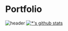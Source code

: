# Portfolio

![header](https://capsule-render.vercel.app/api?type=waving&color=E3826C&height=250&section=header&text=Mr.Jung%Portfolio&fontSize=90&animation=fadeIn&fontAlignY=38&desc=%20&descAlignY=62&descAlign=62)
[![*'s github stats](https://github-readme-stats.vercel.app/api?username=mulahaG)](https://github.com/****)
